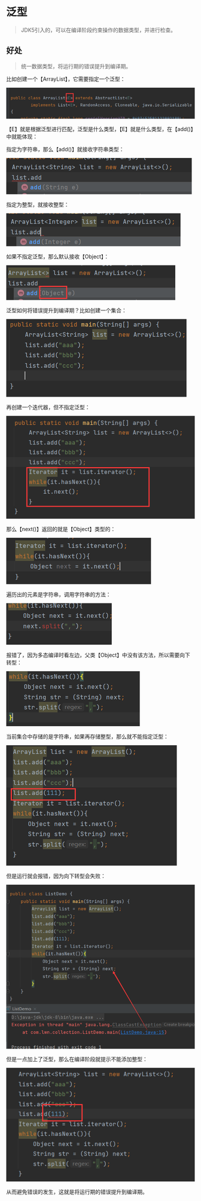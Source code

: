 # 泛型

> JDK5引入的，可以在编译阶段约束操作的数据类型，并进行检查。

## 好处

> 统一数据类型，将运行期的错误提升到编译期。

比如创建一个【ArrayList】，它需要指定一个泛型：

![image-20240814161543088](assets/image-20240814161543088.png)

【E】就是根据泛型进行匹配，泛型是什么类型，【E】就是什么类型，在【add()】中就能体现：

指定为字符串，那么【add()】就接收字符串类型：

![image-20240814161824866](assets/image-20240814161824866.png)

指定为整型，就接收整型：

![image-20240814161912124](assets/image-20240814161912124.png)

如果不指定泛型，那么默认接收【Object】：

![image-20240814162016968](assets/image-20240814162016968.png)

泛型如何将错误提升到编译期？比如创建一个集合：

![image-20240814162614704](assets/image-20240814162614704.png)

再创建一个迭代器，但不指定泛型：

![image-20240814162656696](assets/image-20240814162656696.png)

那么【next()】返回的就是【Object】类型的：

![image-20240814162739967](assets/image-20240814162739967.png)

遍历出的元素是字符串，调用字符串的方法：

![image-20240814162828826](assets/image-20240814162828826.png)

报错了，因为多态编译时看左边，父类【Object】中没有该方法，所以需要向下转型：

![image-20240814162947907](assets/image-20240814162947907.png)

当前集合中存储的是字符串，如果再存储整型，那么就不能指定泛型：

![image-20240814163129648](assets/image-20240814163129648.png)

但是运行就会报错，因为向下转型会失败：

![image-20240814163247959](assets/image-20240814163247959.png)

但是一点加上了泛型，那么在编译阶段就提示不能添加整型：

![image-20240814163357065](assets/image-20240814163357065.png)

从而避免错误的发生，这就是将运行期的错误提升到编译期。